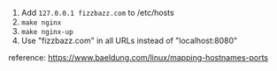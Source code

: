

1. Add `127.0.0.1 fizzbazz.com` to /etc/hosts
2. `make nginx`
3. `make nginx-up`
4. Use "fizzbazz.com" in all URLs instead of "localhost:8080"

reference: https://www.baeldung.com/linux/mapping-hostnames-ports
